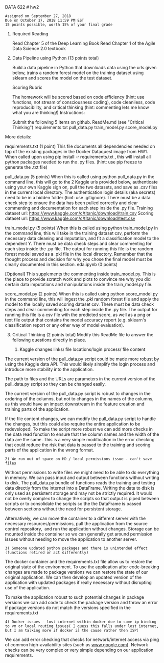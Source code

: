 DATA 622 # hw2

	Assigned on September 27, 2018
	Due on October 17, 2018 11:59 PM EST
	15 points possible, worth 15% of your final grade

1. Required Reading

	Read Chapter 5 of the Deep Learning Book
	Read Chapter 1 of the Agile Data Science 2.0 textbook

2. Data Pipeline using Python (13 points total)

	Build a data pipeline in Python that downloads data using the urls given below, trains a random forest model on the training dataset using sklearn and scores the model on the test dataset.

	Scoring Rubric

	The homework will be scored based on code efficiency (hint: use functions, not stream of consciousness coding), code cleaniless, code reproducibility, and critical thinking (hint: commenting lets me know what you are thinking!)
Instructions:

	Submit the following 5 items on github.
	ReadMe.md (see "Critical Thinking")
	requirements.txt
	pull_data.py
	train_model.py
	score_model.py

More details:

requirements.txt (1 point)
This file documents all dependencies needed on top of the existing packages in the Docker Dataquest image from HW1. When called upon using pip install -r requirements.txt , this will install all python packages needed to run the .py files. (hint: use pip freeze to generate the .txt file)

pull_data.py (5 points)
When this is called using python pull_data.py in the command line, this will go to the 2 Kaggle urls provided below, authenticate using your own Kaggle sign on, pull the two datasets, and save as .csv files in the current local directory. The authentication login details (aka secrets) need to be in a hidden folder (hint: use .gitignore). There must be a data check step to ensure the data has been pulled correctly and clear commenting and documentation for each step inside the .py file.
	Training dataset url: https://www.kaggle.com/c/titanic/download/train.csv
	Scoring dataset url: https://www.kaggle.com/c/titanic/download/test.csv

train_model.py (5 points)
When this is called using python train_model.py in the command line, this will take in the training dataset csv, perform the necessary data cleaning and imputation, and fit a classification model to the dependent Y. There must be data check steps and clear commenting for each step inside the .py file. The output for running this file is the random forest model saved as a .pkl file in the local directory. Remember that the thought process and decision for why you chose the final model must be clearly documented in this section.
eda.ipynb (0 points)

[Optional] This supplements the commenting inside train_model.py. This is the place to provide scratch work and plots to convince me why you did certain data imputations and manipulations inside the train_model.py file.

score_model.py (2 points)
When this is called using python score_model.py in the command line, this will ingest the .pkl random forest file and apply the model to the locally saved scoring dataset csv. There must be data check steps and clear commenting for each step inside the .py file. The output for running this file is a csv file with the predicted score, as well as a png or text file output that contains the model accuracy report (e.g. sklearn's classification report or any other way of model evaluation).

3. Critical Thinking (2 points total)
Modify this ReadMe file to answer the following questions directly in place.

	1) Kaggle changes links/ file locations/login process/ file content

The current version of the pull_data.py script could be made more robust by using the Kaggle data API. This would likely simplify the login process and introduce more stability into the application.

The path to files and the URLs are parameters in the current version of the pull_data.py script so they can be changed easily.

The current version of the pull_data.py script is robust to changes in the ordering of the columns, but not to changes in the names of the columns, as this would have an impact downstream in the feature creation and training parts of the application.

If the file content changes, we can modify the pull_data.py script to handle the changes, but this could also require the entire application to be redeveloped. To make the script more robust we can add more checks in the data read function to ensure that the column names and the width of the data are the same. This is a very simple modification in the error checking that could reduce the risk that data is passed to the training and scoring parts of the application in the wrong format. 



	2) We run out of space on HD / local permissions issue - can't save files

Without permissions to write files we might need to be able to do everything in memory. We can pass input and output between functions without writing to disk. The pull_data.py bundle of functions reads the training and testing data directly from the internet into a DataFrame. Writing the data to disk is only used as persistent storage and may not be strictly required. It would not be overly complex to change the scripts so that output is piped between scripts or to consolidate the scripts so the the DataFrame is passed between sections without the need for persistent storage.

Alternatively, we can move the container to a different server with the necessary resources/permissions, pull the application from the source control repository,  and run the application without changes. Storage can be mounted inside the container so we can generally get around permission issues without needing to move the application to another server.


	3) Someone updated python packages and there is unintended effect (functions retired or act differently)

The docker container and the requirements.txt file allow us to restore the original state of the environment. To use the application  after code-breaking changes are made to package versions we can restore the state of our original application. We can then develop an updated version of the application with updated packages if really necessary without disrupting use of the application.

To make the application robust to such potential changes in package versions we can add code to check the package version and throw an error if package versions do not match the versions specified in the requirements.txt

	4) Docker issues - lost internet within docker due to some ip binding to vm or local routing issues( I guess this falls under lost internet, but I am talking more if docker is the cause rather then ISP)

We can add error checking that checks for network/internet access via ping of common high-availability sites (such as www.google.com). Network checks can be very complex or very simple depending on our application requirements.

